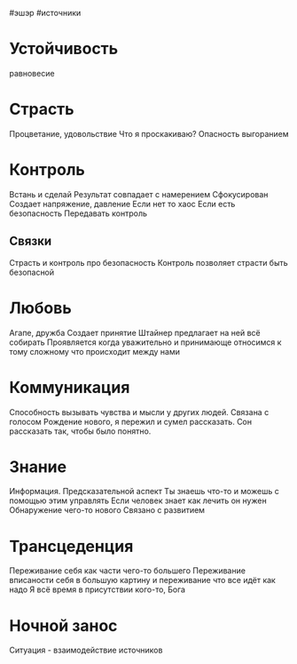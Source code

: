 #эшэр #источники
# Устойчивость 
равновесие
# Страсть
Процветание, удовольствие 
Что я проскакиваю?
Опасность выгоранием
# Контроль 
Встань и сделай
Результат совпадает с намерением 
Сфокусирован
Создает напряжение, давление
Если нет то хаос
Если есть безопасность 
Передавать контроль 
## Связки
Страсть и контроль про безопасность 
Контроль позволяет страсти быть безопасной
# Любовь 
Агапе, дружба
Создает принятие
Штайнер предлагает на ней всё собирать
Проявляется когда уважительно и принимающе относимся к тому сложному что происходит между нами
# Коммуникация 
Способность вызывать чувства и мысли у других людей.
Связана с голосом 
Рождение нового, я пережил и сумел рассказать.
Сон рассказать так, чтобы было понятно.
# Знание
Информация.
Предсказательной аспект 
Ты знаешь что-то и можешь с помощью этим управлять 
Если человек знает как лечить он нужен
Обнаружение чего-то нового 
Связано с развитием 

# Трансцеденция
Переживание себя как части чего-то большего 
Переживание вписаности себя в большую картину и переживание что все идёт как надо
Я всё время в присутствии кого-то, Бога


# Ночной занос
Ситуация - взаимодействие источников 
